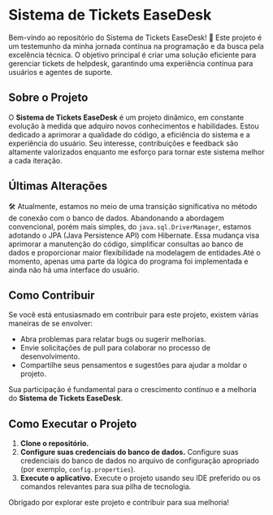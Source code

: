 # Sistema de Tickets EaseDesk

Bem-vindo ao repositório do Sistema de Tickets EaseDesk! 🚀 Este projeto é um testemunho da minha jornada contínua na programação e da busca pela excelência técnica. O objetivo principal é criar uma solução eficiente para gerenciar tickets de helpdesk, garantindo uma experiência contínua para usuários e agentes de suporte.

## Sobre o Projeto

O **Sistema de Tickets EaseDesk** é um projeto dinâmico, em constante evolução à medida que adquiro novos conhecimentos e habilidades. Estou dedicado a aprimorar a qualidade do código, a eficiência do sistema e a experiência do usuário. Seu interesse, contribuições e feedback são altamente valorizados enquanto me esforço para tornar este sistema melhor a cada iteração.

## Últimas Alterações

🛠️ Atualmente, estamos no meio de uma transição significativa no método de conexão com o banco de dados. Abandonando a abordagem convencional, porém mais simples, do `java.sql.DriverManager`, estamos adotando o JPA (Java Persistence API) com Hibernate. Essa mudança visa aprimorar a manutenção do código, simplificar consultas ao banco de dados e proporcionar maior flexibilidade na modelagem de entidades.Até o momento, apenas uma parte da lógica do programa foi implementada e ainda não há uma interface do usuário.

## Como Contribuir

Se você está entusiasmado em contribuir para este projeto, existem várias maneiras de se envolver:

- Abra problemas para relatar bugs ou sugerir melhorias.
- Envie solicitações de pull para colaborar no processo de desenvolvimento.
- Compartilhe seus pensamentos e sugestões para ajudar a moldar o projeto.

Sua participação é fundamental para o crescimento contínuo e a melhoria do **Sistema de Tickets EaseDesk**.

## Como Executar o Projeto

1. **Clone o repositório.**
2. **Configure suas credenciais do banco de dados.**
   Configure suas credenciais do banco de dados no arquivo de configuração apropriado (por exemplo, `config.properties`).
3. **Execute o aplicativo.**
   Execute o projeto usando seu IDE preferido ou os comandos relevantes para sua pilha de tecnologia.

Obrigado por explorar este projeto e contribuir para sua melhoria!
